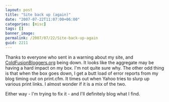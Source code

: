 ```yaml
---
layout: post
title: "Site back up (again)"
date: "2007-07-22T11:07:00+06:00"
categories: [misc]
tags: []
banner_image: 
permalink: /2007/07/22/Site-back-up-again
guid: 2211
---
```


Thanks to everyone who sent in a warning about my site, and <a href="http://www.coldfusionbloggers.org">ColdFusionBloggers.org</a> being down. It looks like the aggregate may be having a hard impact on my box. I'm not quite sure why. The other odd thing is that when the box goes down, I get a butt load of error reports from my blog timing out on print.cfm. It times out when Yahoo tries to slurp up various print links. I almost wonder if it is a mix of the two. 

Either way - I'm trying to fix it - and I'll definitely blog what I find.